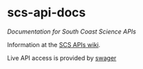 # scs-api-docs
_Documentation for South Coast Science APIs_

Information at the [SCS APIs wiki](https://github.com/south-coast-science/scs-api-docs/wiki).

Live API access is provided by [swager](https://github.com/swagger-api/swagger-ui/releases)

